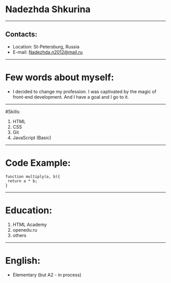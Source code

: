 # __Nadezhda Shkurina__
***
## Contacts:
* Location: St-Petersburg, Russia
* E-mail: Nadezhda.n2012@mail.ru
***
# Few words about myself:
* I decided to change my profession. I was captivated by the magic of front-end development. And I have a goal and I go to it.
***
#Skills:
1. HTML
2. CSS
3. Git
4. JavaScript (Basic)
***
# Code Example:
``` 
function multiply(a, b){
 return a * b;
} 
```
***
# Education:
1. HTML Academy
2. openedu.ru
3. others
***
# English:
* Elementary (but A2 - in process)
